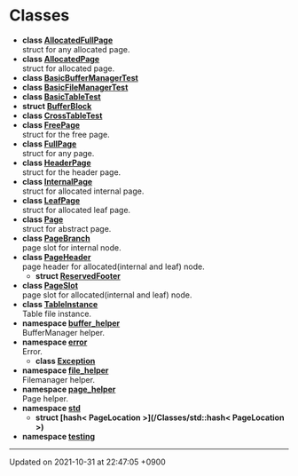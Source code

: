 

# Classes




* **class [AllocatedFullPage](/Classes/AllocatedFullPage)** <br>struct for any allocated page. 
* **class [AllocatedPage](/Classes/AllocatedPage)** <br>struct for allocated page. 
* **class [BasicBufferManagerTest](/Classes/BasicBufferManagerTest)** 
* **class [BasicFileManagerTest](/Classes/BasicFileManagerTest)** 
* **class [BasicTableTest](/Classes/BasicTableTest)** 
* **struct [BufferBlock](/Classes/BufferBlock)** 
* **class [CrossTableTest](/Classes/CrossTableTest)** 
* **class [FreePage](/Classes/FreePage)** <br>struct for the free page. 
* **class [FullPage](/Classes/FullPage)** <br>struct for any page. 
* **class [HeaderPage](/Classes/HeaderPage)** <br>struct for the header page. 
* **class [InternalPage](/Classes/InternalPage)** <br>struct for allocated internal page. 
* **class [LeafPage](/Classes/LeafPage)** <br>struct for allocated leaf page. 
* **class [Page](/Classes/Page)** <br>struct for abstract page. 
* **class [PageBranch](/Classes/PageBranch)** <br>page slot for internal node. 
* **class [PageHeader](/Classes/PageHeader)** <br>page header for allocated(internal and leaf) node. 
    * **struct [ReservedFooter](/Classes/PageHeader_1_1ReservedFooter)** 
* **class [PageSlot](/Classes/PageSlot)** <br>page slot for allocated(internal and leaf) node. 
* **class [TableInstance](/Classes/TableInstance)** <br>Table file instance. 
* **namespace [buffer_helper](/Namespaces/buffer_helper)** <br>BufferManager helper. 
* **namespace [error](/Namespaces/error)** <br>Error. 
    * **class [Exception](/Classes/error::Exception)** 
* **namespace [file_helper](/Namespaces/file_helper)** <br>Filemanager helper. 
* **namespace [page_helper](/Namespaces/page_helper)** <br>Page helper. 
* **namespace [std](/Namespaces/std)** 
    * **struct [hash< PageLocation >](/Classes/std::hash< PageLocation >)** 
* **namespace [testing](/Namespaces/testing)** 



-------------------------------

Updated on 2021-10-31 at 22:47:05 +0900
